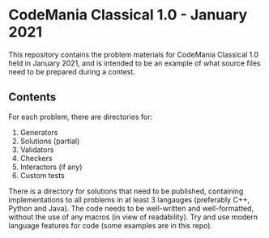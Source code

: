 # CodeMania Classical 1.0 - January 2021

This repository contains the problem materials for CodeMania Classical 1.0 held in January 2021, and is intended to be an example of what source files need to be prepared during a contest.

## Contents

For each problem, there are directories for:

1. Generators
2. Solutions (partial)
3. Validators
4. Checkers
5. Interactors (if any)
6. Custom tests

There is a directory for solutions that need to be published, containing implementations to all problems in at least 3 langauges (preferably C++, Python and Java). The code needs to be well-written and well-formatted, without the use of any macros (in view of readability). Try and use modern language features for code (some examples are in this repo).
